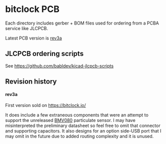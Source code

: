 # bitclock PCB

Each directory includes gerber + BOM files used for ordering from a PCBA service like JLCPCB.

Latest PCB version is [rev3a](rev3a/)

## JLCPCB ordering scripts

See https://github.com/babldev/kicad-jlcpcb-scripts

## Revision history

#### rev3a
First version sold on https://bitclock.io/

It does include a few extraneous components that were an attempt to support the unreleased [BMV080](https://www.bosch-sensortec.com/products/environmental-sensors/particulate-matter-sensor/bmv080/) particulate sensor. I may have misinterpreted the preliminary datasheet so feel free to omit that connector and supporting capacitors. It also designs for an option side-USB port that I may omit in the future due to added routing complexity and it is unused.
